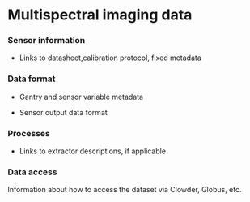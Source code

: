 # Multispectral imaging data


### Sensor information

* Links to datasheet,calibration protocol, fixed metadata


### Data format

* Gantry and sensor variable metadata

* Sensor output data format


### Processes

* Links to extractor descriptions, if applicable



### Data access

Information about how to access the dataset via Clowder, Globus, etc.




